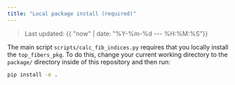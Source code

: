 ```yaml
---
title: "Local package install (required)"
---
```

> Last updated: {{ "now" | date: "%Y-%m-%d --- %H:%M:%S"}}

The main script `scripts/calc_fib_indices.py` requires that you locally install the `top_fibers_pkg`.
To do this, change your current working directory to the `package/` directory inside of this repository and then run:

```bash
pip install -e .
```